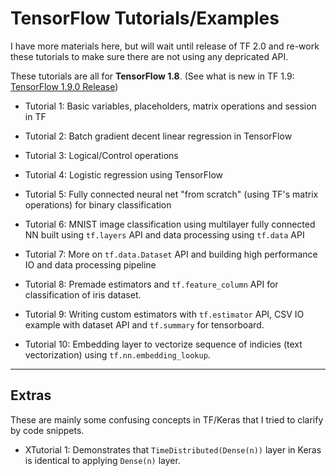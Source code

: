 # TensorFlow Tutorials/Examples

I have more materials here, but will wait until release of TF 2.0 and re-work these tutorials to make sure there are not using any depricated API.



These tutorials are all for **TensorFlow 1.8**. (See what is new in TF 1.9: [TensorFlow 1.9.0 Release](https://github.com/tensorflow/tensorflow/releases/tag/v1.9.0))

- Tutorial 1: Basic variables, placeholders, matrix operations and session in TF

- Tutorial 2: Batch gradient decent linear regression in TensorFlow

- Tutorial 3: Logical/Control operations

- Tutorial 4: Logistic regression using TensorFlow

- Tutorial 5: Fully connected neural net "from scratch" (using TF's matrix operations) for binary classification

- Tutorial 6: MNIST image classification using multilayer fully connected NN built using `tf.layers` API and data processing using `tf.data` API

- Tutorial 7: More on `tf.data.Dataset` API and building high performance IO and data processing pipeline

- Tutorial 8: Premade estimators and `tf.feature_column` API for classification of iris dataset.

- Tutorial 9: Writing custom estimators with `tf.estimator` API, CSV IO example with dataset API and `tf.summary` for tensorboard.

- Tutorial 10: Embedding layer to vectorize sequence of indicies (text vectorization) using `tf.nn.embedding_lookup`.

---

## Extras

These are mainly some confusing concepts in TF/Keras that I tried to clarify by code snippets.

- XTutorial 1: Demonstrates that `TimeDistributed(Dense(n))` layer in Keras is identical to applying `Dense(n)` layer.
